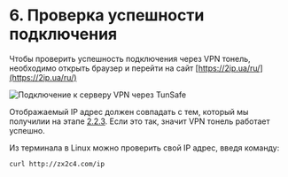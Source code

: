 # 6. Проверка успешности подключения 

Чтобы проверить успешность подключения через VPN тонель, необходимо открыть браузер и перейти на сайт [https://2ip.ua/ru/](https://2ip.ua/ru/)

![Подключение к серверу VPN через TunSafe](/images/ru/check1.jpg)

Отображаемый IP адрес должен совпадать с тем, который мы получилии на этапе [2.2.3](create-aws-instance.html#_2-2-3-обзор-резуnьтатов-создания-внешнего-ip-адреса).
Если это так, значит VPN тонель работает успешно. 

Из терминала в Linux можно проверить свой IP адрес, введя команду: 
```
curl http://zx2c4.com/ip
```

